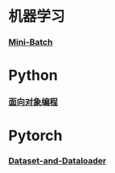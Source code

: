 # 机器学习



###  [Mini-Batch](Notes/Mini-Batch.md) 

# Python

###  [面向对象编程](Notes/面向对象编程.md) 

# Pytorch

###  [Dataset-and-Dataloader](Notes/Dataset-and-Dataloader.md) 